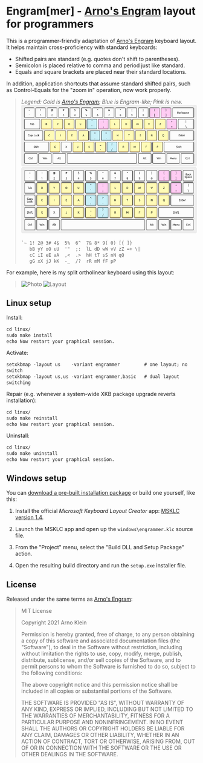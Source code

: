 # Engram[mer] - [Arno's Engram] layout for programmers

This is a programmer-friendly adaptation of [Arno's Engram] keyboard
layout.  It helps maintain cross-proficiency with standard keyboards:

* Shifted pairs are standard (e.g. quotes don't shift to parentheses).
* Semicolon is placed relative to comma and period just like standard.
* Equals and square brackets are placed near their standard locations.

In addition, application shortcuts that assume standard shifted pairs,
such as Control-Equals for the "zoom in" operation, now work properly.

>*Legend: Gold is [Arno's Engram]; Blue is Engram-like; Pink is new.*
>![Rendering of this layout on a standard 60% keyboard.](layout.png)
>![Rendering of this layout on an ortholinear keyboard.](ortho.png)
>
>     `~ 1! 2@ 3# 4$  5%  6^  7& 8* 9( 0) [{ ]}
>        bB yY oO uU  '"  ;:  lL dD wW vV zZ =+ \|
>        cC iI eE aA  ,<  .>  hH tT sS nN qQ
>        gG xX jJ kK  -_  /?  rR mM fF pP

For example, here is my split ortholinear keyboard using this layout:

>![Photo](https://sunaku.github.io/ergohaven-remnant-keyboard-photograph.jpg)
>![Layout](https://sunaku.github.io/ergohaven-remnant-keyboard-base-layer.png)

[Arno's Engram]: https://engram.dev

## Linux setup

Install:

    cd linux/
    sudo make install
    echo Now restart your graphical session.

Activate:

    setxkbmap -layout us    -variant engrammer         # one layout; no switch
    setxkbmap -layout us,us -variant engrammer,basic   # dual layout switching

Repair (e.g. whenever a system-wide XKB package upgrade reverts installation):

    cd linux/
    sudo make reinstall
    echo Now restart your graphical session.

Uninstall:

    cd linux/
    sudo make uninstall
    echo Now restart your graphical session.

## Windows setup

You can [download a pre-built installation package](
  https://github.com/sunaku/engrammer/releases/download/windows/engrammer.zip
) or build one yourself, like this:

1. Install the official _Microsoft Keyboard Layout Creator_ app: [MSKLC version 1.4](
  https://www.microsoft.com/en-us/download/details.aspx?id=102134
).

2. Launch the MSKLC app and open up the `windows\engrammer.klc` source file.

3. From the "Project" menu, select the "Build DLL and Setup Package" action.

4. Open the resulting build directory and run the `setup.exe` installer file.

## License

Released under the same terms as [Arno's Engram]:

> MIT License
>
> Copyright 2021 Arno Klein
>
> Permission is hereby granted, free of charge, to any person obtaining a copy
> of this software and associated documentation files (the "Software"), to deal
> in the Software without restriction, including without limitation the rights
> to use, copy, modify, merge, publish, distribute, sublicense, and/or sell
> copies of the Software, and to permit persons to whom the Software is
> furnished to do so, subject to the following conditions:
>
> The above copyright notice and this permission notice shall be included in
> all copies or substantial portions of the Software.
>
> THE SOFTWARE IS PROVIDED "AS IS", WITHOUT WARRANTY OF ANY KIND, EXPRESS OR
> IMPLIED, INCLUDING BUT NOT LIMITED TO THE WARRANTIES OF MERCHANTABILITY,
> FITNESS FOR A PARTICULAR PURPOSE AND NONINFRINGEMENT. IN NO EVENT SHALL THE
> AUTHORS OR COPYRIGHT HOLDERS BE LIABLE FOR ANY CLAIM, DAMAGES OR OTHER
> LIABILITY, WHETHER IN AN ACTION OF CONTRACT, TORT OR OTHERWISE, ARISING FROM,
> OUT OF OR IN CONNECTION WITH THE SOFTWARE OR THE USE OR OTHER DEALINGS IN THE
> SOFTWARE.
